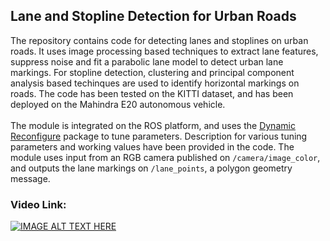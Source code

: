## Lane and Stopline Detection for Urban Roads <br>
The repository contains code for detecting lanes and stoplines on urban roads. It uses image processing based techniques to extract lane features, suppress noise and fit a parabolic lane model to detect urban lane markings. For stopline detection, clustering and principal component analysis based techinques are used to identify horizontal markings on roads. The code has been tested on the KITTI dataset, and has been deployed on the Mahindra E20 autonomous vehicle. <br>
<br>
The module is integrated on the ROS platform, and uses the [Dynamic Reconfigure](http://wiki.ros.org/dynamic_reconfigure) package to tune parameters. Description for various tuning parameters and working values have been provided in the code. The module uses input from an RGB camera published on `/camera/image_color`, and outputs the lane markings on `/lane_points`, a polygon geometry message.  

### Video Link: 
[![IMAGE ALT TEXT HERE](https://img.youtube.com/vi/0gNgN58NdnY/0.jpg)](https://www.youtube.com/watch?v=0gNgN58NdnY)


